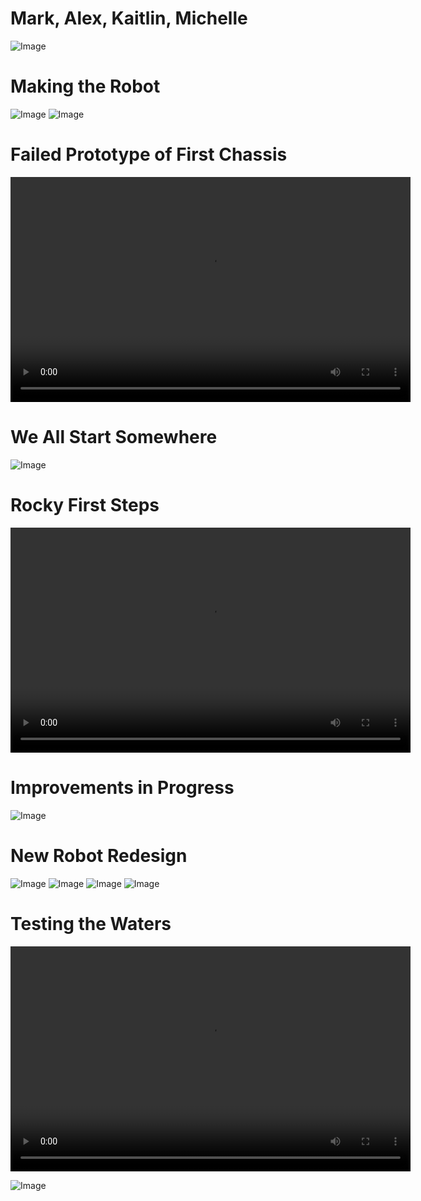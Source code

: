# Mark, Alex, Kaitlin, Michelle
![Image](GroupPhoto.jpg)

# Making the Robot
![Image](Assembly1.jpeg)
![Image](Assembly2.jpeg)

# Failed Prototype of First Chassis
<video width="640" height="360" controls>
  <source src="FirstChassi.mp4" type="video/mp4">
  Your browser does not support the video tag.
</video>

# We All Start Somewhere
![Image](Prototype.jpeg)

# Rocky First Steps
<video width="640" height="360" controls>
  <source src="PrototypeVid.mp4" type="video/mp4">
  Your browser does not support the video tag.
</video>

# Improvements in Progress
![Image](GroupWorkPhoto.jpeg)

# New Robot Redesign
![Image](NewChassi.png)
![Image](FinalRobot.jpeg)
![Image](FinalRobotGlow.jpeg)
![Image](RobotDiagram.png)

# Testing the Waters
<video width="640" height="360" controls>
  <source src="FinalRobotTest.mp4" type="video/mp4">
  Your browser does not support the video tag.
</video>




![Image]()
